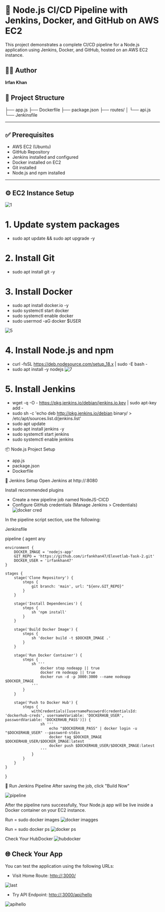# 🚀 Node.js CI/CD Pipeline with Jenkins, Docker, and GitHub on AWS EC2

This project demonstrates a complete CI/CD pipeline for a Node.js application using Jenkins, Docker, and GitHub, hosted on an AWS EC2 instance.

## 🧑‍💻 Author
**Irfan Khan**

## 📁 Project Structure

├── app.js
├── Dockerfile
├── package.json 
├── routes/ 
│ └── api.js 
└── Jenkinsfile

---

## ✅ Prerequisites

- AWS EC2 (Ubuntu)
- GitHub Repository
- Jenkins installed and configured
- Docker installed on EC2
- Git installed
- Node.js and npm installed

---

## ⚙️ EC2 Instance Setup

![1](https://github.com/user-attachments/assets/4d68ac48-98ac-48cf-8546-f29584fa5ea2)

# 1. Update system packages
- sudo apt update && sudo apt upgrade -y

# 2. Install Git
- sudo apt install git -y

# 3. Install Docker
- sudo apt install docker.io -y
- sudo systemctl start docker
- sudo systemctl enable docker
- sudo usermod -aG docker $USER
  
![5](https://github.com/user-attachments/assets/175457e3-7a56-4af7-a1e8-2ce0567acc05)

# 4. Install Node.js and npm

- curl -fsSL https://deb.nodesource.com/setup_18.x | sudo -E bash -
- sudo apt install -y nodejs
![7](https://github.com/user-attachments/assets/04c5f062-3d5f-4f34-8b6d-e4b1cd1fd3bf)

# 5. Install Jenkins
- wget -q -O - https://pkg.jenkins.io/debian/jenkins.io.key | sudo apt-key add -
- sudo sh -c 'echo deb http://pkg.jenkins.io/debian binary/ > \
    /etc/apt/sources.list.d/jenkins.list'
- sudo apt update
- sudo apt install jenkins -y
- sudo systemctl start jenkins
- sudo systemctl enable jenkins

📦 Node.js Project Setup
- app.js
- package.json
- Dockerfile

🔧 Jenkins Setup
Open Jenkins at http://<your-ec2-public-ip>:8080

Install recommended plugins
- Create a new pipeline job named NodeJS-CICD
- Configure GitHub credentials (Manage Jenkins > Credentials)
![docker cred](https://github.com/user-attachments/assets/e6d52ed4-d637-48e7-9bd9-d87255af71ff)

In the pipeline script section, use the following:

Jenkinsfile

pipeline {
    agent any

    environment {
        DOCKER_IMAGE = 'nodejs-app'
        GIT_REPO = 'https://github.com/irfankhan47/Elevetlab-Task-2.git'
        DOCKER_USER = 'irfankhan47'
    }

    stages {
        stage('Clone Repository') {
            steps {
                git branch: 'main', url: "${env.GIT_REPO}"
            }
        }

        stage('Install Dependencies') {
            steps {
                sh 'npm install'
            }
        }

        stage('Build Docker Image') {
            steps {
                sh 'docker build -t $DOCKER_IMAGE .'
            }
        }

        stage('Run Docker Container') {
            steps {
                sh '''
                    docker stop nodeapp || true
                    docker rm nodeapp || true
                    docker run -d -p 3000:3000 --name nodeapp $DOCKER_IMAGE
                '''
            }
        }

        stage('Push to Docker Hub') {
            steps {
                withCredentials([usernamePassword(credentialsId: 'dockerhub-creds', usernameVariable: 'DOCKERHUB_USER', passwordVariable: 'DOCKERHUB_PASS')]) {
                    sh '''
                        echo "$DOCKERHUB_PASS" | docker login -u "$DOCKERHUB_USER" --password-stdin
                        docker tag $DOCKER_IMAGE $DOCKERHUB_USER/$DOCKER_IMAGE:latest
                        docker push $DOCKERHUB_USER/$DOCKER_IMAGE:latest
                    '''
                }
            }
        }
    }
}

🚀 Run Jenkins Pipeline
After saving the job, click "Build Now"

![pipeline](https://github.com/user-attachments/assets/1abf0844-6ac1-4cc8-a7ce-b64c8bc86d9d)

After the pipeline runs successfully,
Your Node.js app will be live inside a Docker container on your EC2 instance.

Run = sudo docker images 
![docker imagges](https://github.com/user-attachments/assets/348320e5-74d3-4e67-a92b-4011c7a7753d)

Run = sudo docker ps
![docker ps](https://github.com/user-attachments/assets/a5a2045a-18ec-42f2-933d-bdc3e28fa6ac)

Check Your HubDocker
![hubdocker](https://github.com/user-attachments/assets/2eaa1637-246c-4227-af2e-a289012ee42d)

## 🌐 Check Your App
You can test the application using the following URLs:

- Visit Home Route: [http://<your-ec2-ip>:3000/](http://<your-ec2-ip>:3000/)

![last](https://github.com/user-attachments/assets/276fc5d0-a456-4166-9a63-38d0a323aff0)

- Try API Endpoint: [http://<your-ec2-ip>:3000/api/hello](http://<your-ec2-ip>:3000/api/hello)

![apihello](https://github.com/user-attachments/assets/1ee07995-4482-4538-b160-bc2fe57161a9)

